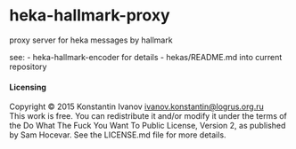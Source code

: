 heka-hallmark-proxy
===================

proxy server for heka messages by hallmark

see:
	- heka-hallmark-encoder for details
	- hekas/README.md into current repository


#### Licensing

Copyright © 2015 Konstantin Ivanov <ivanov.konstantin@logrus.org.ru>  
This work is free. You can redistribute it and/or modify it under the
terms of the Do What The Fuck You Want To Public License, Version 2,
as published by Sam Hocevar. See the LICENSE.md file for more details.


